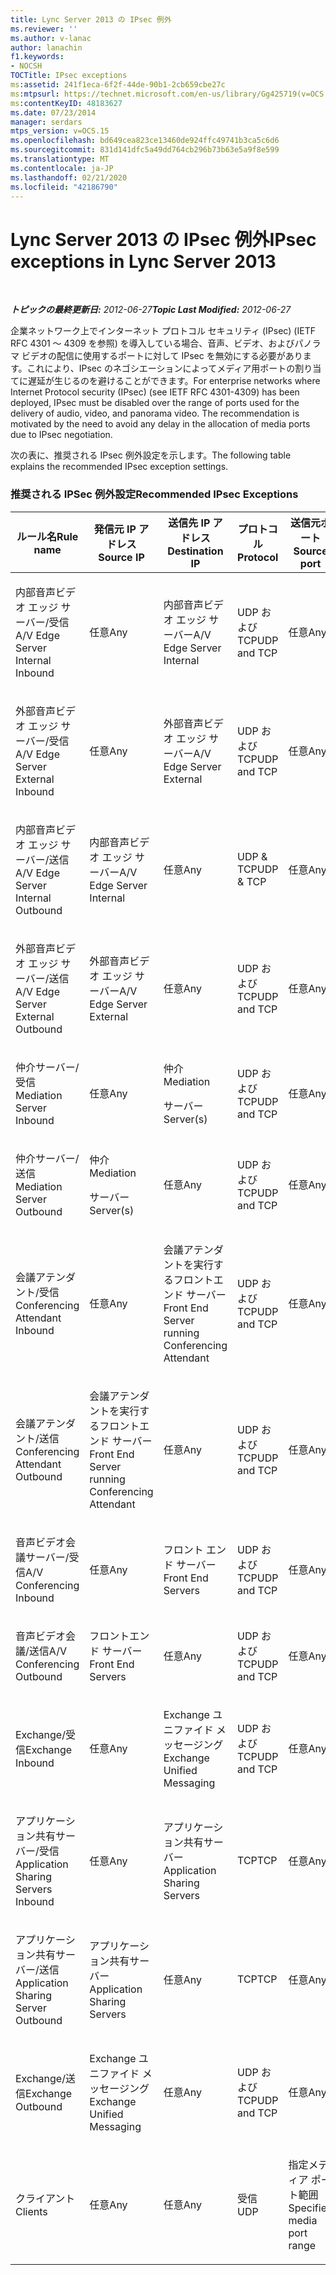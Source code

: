 ```yaml
---
title: Lync Server 2013 の IPsec 例外
ms.reviewer: ''
ms.author: v-lanac
author: lanachin
f1.keywords:
- NOCSH
TOCTitle: IPsec exceptions
ms:assetid: 241f1eca-6f2f-44de-90b1-2cb659cbe27c
ms:mtpsurl: https://technet.microsoft.com/en-us/library/Gg425719(v=OCS.15)
ms:contentKeyID: 48183627
ms.date: 07/23/2014
manager: serdars
mtps_version: v=OCS.15
ms.openlocfilehash: bd649cea823ce13460de924ffc49741b3ca5c6d6
ms.sourcegitcommit: 831d141dfc5a49dd764cb296b73b63e5a9f8e599
ms.translationtype: MT
ms.contentlocale: ja-JP
ms.lasthandoff: 02/21/2020
ms.locfileid: "42186790"
---
```

<div data-xmlns="http://www.w3.org/1999/xhtml">

<div class="topic" data-xmlns="http://www.w3.org/1999/xhtml" data-msxsl="urn:schemas-microsoft-com:xslt" data-cs="https://msdn.microsoft.com/">

<div data-asp="https://msdn2.microsoft.com/asp">

# <a name="ipsec-exceptions-in-lync-server-2013"></a><span data-ttu-id="7ed91-102">Lync Server 2013 の IPsec 例外</span><span class="sxs-lookup"><span data-stu-id="7ed91-102">IPsec exceptions in Lync Server 2013</span></span>

</div>

<div id="mainSection">

<div id="mainBody">

<span> </span>

<span data-ttu-id="7ed91-103">_**トピックの最終更新日:** 2012-06-27_</span><span class="sxs-lookup"><span data-stu-id="7ed91-103">_**Topic Last Modified:** 2012-06-27_</span></span>

<span data-ttu-id="7ed91-p101">企業ネットワーク上でインターネット プロトコル セキュリティ (IPsec) (IETF RFC 4301 ～ 4309 を参照) を導入している場合、音声、ビデオ、およびパノラマ ビデオの配信に使用するポートに対して IPsec を無効にする必要があります。これにより、IPsec のネゴシエーションによってメディア用ポートの割り当てに遅延が生じるのを避けることができます。</span><span class="sxs-lookup"><span data-stu-id="7ed91-p101">For enterprise networks where Internet Protocol security (IPsec) (see IETF RFC 4301-4309) has been deployed, IPsec must be disabled over the range of ports used for the delivery of audio, video, and panorama video. The recommendation is motivated by the need to avoid any delay in the allocation of media ports due to IPsec negotiation.</span></span>

<span data-ttu-id="7ed91-106">次の表に、推奨される IPsec 例外設定を示します。</span><span class="sxs-lookup"><span data-stu-id="7ed91-106">The following table explains the recommended IPsec exception settings.</span></span>

### <a name="recommended-ipsec-exceptions"></a><span data-ttu-id="7ed91-107">推奨される IPSec 例外設定</span><span class="sxs-lookup"><span data-stu-id="7ed91-107">Recommended IPsec Exceptions</span></span>

<table style="width:100%;">
<colgroup>
<col style="width: 14%" />
<col style="width: 14%" />
<col style="width: 14%" />
<col style="width: 14%" />
<col style="width: 14%" />
<col style="width: 14%" />
<col style="width: 14%" />
</colgroup>
<thead>
<tr class="header">
<th><span data-ttu-id="7ed91-108">ルール名</span><span class="sxs-lookup"><span data-stu-id="7ed91-108">Rule name</span></span></th>
<th><span data-ttu-id="7ed91-109">発信元 IP アドレス</span><span class="sxs-lookup"><span data-stu-id="7ed91-109">Source IP</span></span></th>
<th><span data-ttu-id="7ed91-110">送信先 IP アドレス</span><span class="sxs-lookup"><span data-stu-id="7ed91-110">Destination IP</span></span></th>
<th><span data-ttu-id="7ed91-111">プロトコル</span><span class="sxs-lookup"><span data-stu-id="7ed91-111">Protocol</span></span></th>
<th><span data-ttu-id="7ed91-112">送信元ポート</span><span class="sxs-lookup"><span data-stu-id="7ed91-112">Source port</span></span></th>
<th><span data-ttu-id="7ed91-113">宛先ポート</span><span class="sxs-lookup"><span data-stu-id="7ed91-113">Destination port</span></span></th>
<th><span data-ttu-id="7ed91-114">認証要件</span><span class="sxs-lookup"><span data-stu-id="7ed91-114">Authentication Requirement</span></span></th>
</tr>
</thead>
<tbody>
<tr class="odd">
<td><p><span data-ttu-id="7ed91-115">内部音声ビデオ エッジ サーバー/受信</span><span class="sxs-lookup"><span data-stu-id="7ed91-115">A/V Edge Server Internal Inbound</span></span></p></td>
<td><p><span data-ttu-id="7ed91-116">任意</span><span class="sxs-lookup"><span data-stu-id="7ed91-116">Any</span></span></p></td>
<td><p><span data-ttu-id="7ed91-117">内部音声ビデオ エッジ サーバー</span><span class="sxs-lookup"><span data-stu-id="7ed91-117">A/V Edge Server Internal</span></span></p></td>
<td><p><span data-ttu-id="7ed91-118">UDP および TCP</span><span class="sxs-lookup"><span data-stu-id="7ed91-118">UDP and TCP</span></span></p></td>
<td><p><span data-ttu-id="7ed91-119">任意</span><span class="sxs-lookup"><span data-stu-id="7ed91-119">Any</span></span></p></td>
<td><p><span data-ttu-id="7ed91-120">任意</span><span class="sxs-lookup"><span data-stu-id="7ed91-120">Any</span></span></p></td>
<td><p><span data-ttu-id="7ed91-121">認証しない</span><span class="sxs-lookup"><span data-stu-id="7ed91-121">Do not authenticate</span></span></p></td>
</tr>
<tr class="even">
<td><p><span data-ttu-id="7ed91-122">外部音声ビデオ エッジ サーバー/受信</span><span class="sxs-lookup"><span data-stu-id="7ed91-122">A/V Edge Server External Inbound</span></span></p></td>
<td><p><span data-ttu-id="7ed91-123">任意</span><span class="sxs-lookup"><span data-stu-id="7ed91-123">Any</span></span></p></td>
<td><p><span data-ttu-id="7ed91-124">外部音声ビデオ エッジ サーバー</span><span class="sxs-lookup"><span data-stu-id="7ed91-124">A/V Edge Server External</span></span></p></td>
<td><p><span data-ttu-id="7ed91-125">UDP および TCP</span><span class="sxs-lookup"><span data-stu-id="7ed91-125">UDP and TCP</span></span></p></td>
<td><p><span data-ttu-id="7ed91-126">任意</span><span class="sxs-lookup"><span data-stu-id="7ed91-126">Any</span></span></p></td>
<td><p><span data-ttu-id="7ed91-127">任意</span><span class="sxs-lookup"><span data-stu-id="7ed91-127">Any</span></span></p></td>
<td><p><span data-ttu-id="7ed91-128">認証しない</span><span class="sxs-lookup"><span data-stu-id="7ed91-128">Do not authenticate</span></span></p></td>
</tr>
<tr class="odd">
<td><p><span data-ttu-id="7ed91-129">内部音声ビデオ エッジ サーバー/送信</span><span class="sxs-lookup"><span data-stu-id="7ed91-129">A/V Edge Server Internal Outbound</span></span></p></td>
<td><p><span data-ttu-id="7ed91-130">内部音声ビデオ エッジ サーバー</span><span class="sxs-lookup"><span data-stu-id="7ed91-130">A/V Edge Server Internal</span></span></p></td>
<td><p><span data-ttu-id="7ed91-131">任意</span><span class="sxs-lookup"><span data-stu-id="7ed91-131">Any</span></span></p></td>
<td><p><span data-ttu-id="7ed91-132">UDP &amp; TCP</span><span class="sxs-lookup"><span data-stu-id="7ed91-132">UDP &amp; TCP</span></span></p></td>
<td><p><span data-ttu-id="7ed91-133">任意</span><span class="sxs-lookup"><span data-stu-id="7ed91-133">Any</span></span></p></td>
<td><p><span data-ttu-id="7ed91-134">任意</span><span class="sxs-lookup"><span data-stu-id="7ed91-134">Any</span></span></p></td>
<td><p><span data-ttu-id="7ed91-135">認証しない</span><span class="sxs-lookup"><span data-stu-id="7ed91-135">Do not authenticate</span></span></p></td>
</tr>
<tr class="even">
<td><p><span data-ttu-id="7ed91-136">外部音声ビデオ エッジ サーバー/送信</span><span class="sxs-lookup"><span data-stu-id="7ed91-136">A/V Edge Server External Outbound</span></span></p></td>
<td><p><span data-ttu-id="7ed91-137">外部音声ビデオ エッジ サーバー</span><span class="sxs-lookup"><span data-stu-id="7ed91-137">A/V Edge Server External</span></span></p></td>
<td><p><span data-ttu-id="7ed91-138">任意</span><span class="sxs-lookup"><span data-stu-id="7ed91-138">Any</span></span></p></td>
<td><p><span data-ttu-id="7ed91-139">UDP および TCP</span><span class="sxs-lookup"><span data-stu-id="7ed91-139">UDP and TCP</span></span></p></td>
<td><p><span data-ttu-id="7ed91-140">任意</span><span class="sxs-lookup"><span data-stu-id="7ed91-140">Any</span></span></p></td>
<td><p><span data-ttu-id="7ed91-141">任意</span><span class="sxs-lookup"><span data-stu-id="7ed91-141">Any</span></span></p></td>
<td><p><span data-ttu-id="7ed91-142">認証しない</span><span class="sxs-lookup"><span data-stu-id="7ed91-142">Do not authenticate</span></span></p></td>
</tr>
<tr class="odd">
<td><p><span data-ttu-id="7ed91-143">仲介サーバー/受信</span><span class="sxs-lookup"><span data-stu-id="7ed91-143">Mediation Server Inbound</span></span></p></td>
<td><p><span data-ttu-id="7ed91-144">任意</span><span class="sxs-lookup"><span data-stu-id="7ed91-144">Any</span></span></p></td>
<td><p><span data-ttu-id="7ed91-145">仲介</span><span class="sxs-lookup"><span data-stu-id="7ed91-145">Mediation</span></span></p>
<p><span data-ttu-id="7ed91-146">サーバー</span><span class="sxs-lookup"><span data-stu-id="7ed91-146">Server(s)</span></span></p></td>
<td><p><span data-ttu-id="7ed91-147">UDP および TCP</span><span class="sxs-lookup"><span data-stu-id="7ed91-147">UDP and TCP</span></span></p></td>
<td><p><span data-ttu-id="7ed91-148">任意</span><span class="sxs-lookup"><span data-stu-id="7ed91-148">Any</span></span></p></td>
<td><p><span data-ttu-id="7ed91-149">任意</span><span class="sxs-lookup"><span data-stu-id="7ed91-149">Any</span></span></p></td>
<td><p><span data-ttu-id="7ed91-150">認証しない</span><span class="sxs-lookup"><span data-stu-id="7ed91-150">Do not authenticate</span></span></p></td>
</tr>
<tr class="even">
<td><p><span data-ttu-id="7ed91-151">仲介サーバー/送信</span><span class="sxs-lookup"><span data-stu-id="7ed91-151">Mediation Server Outbound</span></span></p></td>
<td><p><span data-ttu-id="7ed91-152">仲介</span><span class="sxs-lookup"><span data-stu-id="7ed91-152">Mediation</span></span></p>
<p><span data-ttu-id="7ed91-153">サーバー</span><span class="sxs-lookup"><span data-stu-id="7ed91-153">Server(s)</span></span></p></td>
<td><p><span data-ttu-id="7ed91-154">任意</span><span class="sxs-lookup"><span data-stu-id="7ed91-154">Any</span></span></p></td>
<td><p><span data-ttu-id="7ed91-155">UDP および TCP</span><span class="sxs-lookup"><span data-stu-id="7ed91-155">UDP and TCP</span></span></p></td>
<td><p><span data-ttu-id="7ed91-156">任意</span><span class="sxs-lookup"><span data-stu-id="7ed91-156">Any</span></span></p></td>
<td><p><span data-ttu-id="7ed91-157">任意</span><span class="sxs-lookup"><span data-stu-id="7ed91-157">Any</span></span></p></td>
<td><p><span data-ttu-id="7ed91-158">認証しない</span><span class="sxs-lookup"><span data-stu-id="7ed91-158">Do not authenticate</span></span></p></td>
</tr>
<tr class="odd">
<td><p><span data-ttu-id="7ed91-159">会議アテンダント/受信</span><span class="sxs-lookup"><span data-stu-id="7ed91-159">Conferencing Attendant Inbound</span></span></p></td>
<td><p><span data-ttu-id="7ed91-160">任意</span><span class="sxs-lookup"><span data-stu-id="7ed91-160">Any</span></span></p></td>
<td><p><span data-ttu-id="7ed91-161">会議アテンダントを実行するフロントエンド サーバー</span><span class="sxs-lookup"><span data-stu-id="7ed91-161">Front End Server running Conferencing Attendant</span></span></p></td>
<td><p><span data-ttu-id="7ed91-162">UDP および TCP</span><span class="sxs-lookup"><span data-stu-id="7ed91-162">UDP and TCP</span></span></p></td>
<td><p><span data-ttu-id="7ed91-163">任意</span><span class="sxs-lookup"><span data-stu-id="7ed91-163">Any</span></span></p></td>
<td><p><span data-ttu-id="7ed91-164">任意</span><span class="sxs-lookup"><span data-stu-id="7ed91-164">Any</span></span></p></td>
<td><p><span data-ttu-id="7ed91-165">認証しない</span><span class="sxs-lookup"><span data-stu-id="7ed91-165">Do not authenticate</span></span></p></td>
</tr>
<tr class="even">
<td><p><span data-ttu-id="7ed91-166">会議アテンダント/送信</span><span class="sxs-lookup"><span data-stu-id="7ed91-166">Conferencing Attendant Outbound</span></span></p></td>
<td><p><span data-ttu-id="7ed91-167">会議アテンダントを実行するフロントエンド サーバー</span><span class="sxs-lookup"><span data-stu-id="7ed91-167">Front End Server running Conferencing Attendant</span></span></p></td>
<td><p><span data-ttu-id="7ed91-168">任意</span><span class="sxs-lookup"><span data-stu-id="7ed91-168">Any</span></span></p></td>
<td><p><span data-ttu-id="7ed91-169">UDP および TCP</span><span class="sxs-lookup"><span data-stu-id="7ed91-169">UDP and TCP</span></span></p></td>
<td><p><span data-ttu-id="7ed91-170">任意</span><span class="sxs-lookup"><span data-stu-id="7ed91-170">Any</span></span></p></td>
<td><p><span data-ttu-id="7ed91-171">任意</span><span class="sxs-lookup"><span data-stu-id="7ed91-171">Any</span></span></p></td>
<td><p><span data-ttu-id="7ed91-172">認証しない</span><span class="sxs-lookup"><span data-stu-id="7ed91-172">Do not authenticate</span></span></p></td>
</tr>
<tr class="odd">
<td><p><span data-ttu-id="7ed91-173">音声ビデオ会議サーバー/受信</span><span class="sxs-lookup"><span data-stu-id="7ed91-173">A/V Conferencing Inbound</span></span></p></td>
<td><p><span data-ttu-id="7ed91-174">任意</span><span class="sxs-lookup"><span data-stu-id="7ed91-174">Any</span></span></p></td>
<td><p><span data-ttu-id="7ed91-175">フロント エンド サーバー</span><span class="sxs-lookup"><span data-stu-id="7ed91-175">Front End Servers</span></span></p></td>
<td><p><span data-ttu-id="7ed91-176">UDP および TCP</span><span class="sxs-lookup"><span data-stu-id="7ed91-176">UDP and TCP</span></span></p></td>
<td><p><span data-ttu-id="7ed91-177">任意</span><span class="sxs-lookup"><span data-stu-id="7ed91-177">Any</span></span></p></td>
<td><p><span data-ttu-id="7ed91-178">任意</span><span class="sxs-lookup"><span data-stu-id="7ed91-178">Any</span></span></p></td>
<td><p><span data-ttu-id="7ed91-179">認証しない</span><span class="sxs-lookup"><span data-stu-id="7ed91-179">Do not authenticate</span></span></p></td>
</tr>
<tr class="even">
<td><p><span data-ttu-id="7ed91-180">音声ビデオ会議/送信</span><span class="sxs-lookup"><span data-stu-id="7ed91-180">A/V Conferencing Outbound</span></span></p></td>
<td><p><span data-ttu-id="7ed91-181">フロントエンド サーバー</span><span class="sxs-lookup"><span data-stu-id="7ed91-181">Front End Servers</span></span></p></td>
<td><p><span data-ttu-id="7ed91-182">任意</span><span class="sxs-lookup"><span data-stu-id="7ed91-182">Any</span></span></p></td>
<td><p><span data-ttu-id="7ed91-183">UDP および TCP</span><span class="sxs-lookup"><span data-stu-id="7ed91-183">UDP and TCP</span></span></p></td>
<td><p><span data-ttu-id="7ed91-184">任意</span><span class="sxs-lookup"><span data-stu-id="7ed91-184">Any</span></span></p></td>
<td><p><span data-ttu-id="7ed91-185">任意</span><span class="sxs-lookup"><span data-stu-id="7ed91-185">Any</span></span></p></td>
<td><p><span data-ttu-id="7ed91-186">認証しない</span><span class="sxs-lookup"><span data-stu-id="7ed91-186">Do not authenticate</span></span></p></td>
</tr>
<tr class="odd">
<td><p><span data-ttu-id="7ed91-187">Exchange/受信</span><span class="sxs-lookup"><span data-stu-id="7ed91-187">Exchange Inbound</span></span></p></td>
<td><p><span data-ttu-id="7ed91-188">任意</span><span class="sxs-lookup"><span data-stu-id="7ed91-188">Any</span></span></p></td>
<td><p><span data-ttu-id="7ed91-189">Exchange ユニファイド メッセージング</span><span class="sxs-lookup"><span data-stu-id="7ed91-189">Exchange Unified Messaging</span></span></p></td>
<td><p><span data-ttu-id="7ed91-190">UDP および TCP</span><span class="sxs-lookup"><span data-stu-id="7ed91-190">UDP and TCP</span></span></p></td>
<td><p><span data-ttu-id="7ed91-191">任意</span><span class="sxs-lookup"><span data-stu-id="7ed91-191">Any</span></span></p></td>
<td><p><span data-ttu-id="7ed91-192">任意</span><span class="sxs-lookup"><span data-stu-id="7ed91-192">Any</span></span></p></td>
<td><p><span data-ttu-id="7ed91-193">認証しない</span><span class="sxs-lookup"><span data-stu-id="7ed91-193">Do not authenticate</span></span></p></td>
</tr>
<tr class="even">
<td><p><span data-ttu-id="7ed91-194">アプリケーション共有サーバー/受信</span><span class="sxs-lookup"><span data-stu-id="7ed91-194">Application Sharing Servers Inbound</span></span></p></td>
<td><p><span data-ttu-id="7ed91-195">任意</span><span class="sxs-lookup"><span data-stu-id="7ed91-195">Any</span></span></p></td>
<td><p><span data-ttu-id="7ed91-196">アプリケーション共有サーバー</span><span class="sxs-lookup"><span data-stu-id="7ed91-196">Application Sharing Servers</span></span></p></td>
<td><p><span data-ttu-id="7ed91-197">TCP</span><span class="sxs-lookup"><span data-stu-id="7ed91-197">TCP</span></span></p></td>
<td><p><span data-ttu-id="7ed91-198">任意</span><span class="sxs-lookup"><span data-stu-id="7ed91-198">Any</span></span></p></td>
<td><p><span data-ttu-id="7ed91-199">任意</span><span class="sxs-lookup"><span data-stu-id="7ed91-199">Any</span></span></p></td>
<td><p><span data-ttu-id="7ed91-200">認証しない</span><span class="sxs-lookup"><span data-stu-id="7ed91-200">Do not authenticate</span></span></p></td>
</tr>
<tr class="odd">
<td><p><span data-ttu-id="7ed91-201">アプリケーション共有サーバー/送信</span><span class="sxs-lookup"><span data-stu-id="7ed91-201">Application Sharing Server Outbound</span></span></p></td>
<td><p><span data-ttu-id="7ed91-202">アプリケーション共有サーバー</span><span class="sxs-lookup"><span data-stu-id="7ed91-202">Application Sharing Servers</span></span></p></td>
<td><p><span data-ttu-id="7ed91-203">任意</span><span class="sxs-lookup"><span data-stu-id="7ed91-203">Any</span></span></p></td>
<td><p><span data-ttu-id="7ed91-204">TCP</span><span class="sxs-lookup"><span data-stu-id="7ed91-204">TCP</span></span></p></td>
<td><p><span data-ttu-id="7ed91-205">任意</span><span class="sxs-lookup"><span data-stu-id="7ed91-205">Any</span></span></p></td>
<td><p><span data-ttu-id="7ed91-206">任意</span><span class="sxs-lookup"><span data-stu-id="7ed91-206">Any</span></span></p></td>
<td><p><span data-ttu-id="7ed91-207">認証しない</span><span class="sxs-lookup"><span data-stu-id="7ed91-207">Do not authenticate</span></span></p></td>
</tr>
<tr class="even">
<td><p><span data-ttu-id="7ed91-208">Exchange/送信</span><span class="sxs-lookup"><span data-stu-id="7ed91-208">Exchange Outbound</span></span></p></td>
<td><p><span data-ttu-id="7ed91-209">Exchange ユニファイド メッセージング</span><span class="sxs-lookup"><span data-stu-id="7ed91-209">Exchange Unified Messaging</span></span></p></td>
<td><p><span data-ttu-id="7ed91-210">任意</span><span class="sxs-lookup"><span data-stu-id="7ed91-210">Any</span></span></p></td>
<td><p><span data-ttu-id="7ed91-211">UDP および TCP</span><span class="sxs-lookup"><span data-stu-id="7ed91-211">UDP and TCP</span></span></p></td>
<td><p><span data-ttu-id="7ed91-212">任意</span><span class="sxs-lookup"><span data-stu-id="7ed91-212">Any</span></span></p></td>
<td><p><span data-ttu-id="7ed91-213">任意</span><span class="sxs-lookup"><span data-stu-id="7ed91-213">Any</span></span></p></td>
<td><p><span data-ttu-id="7ed91-214">認証しない</span><span class="sxs-lookup"><span data-stu-id="7ed91-214">Do not authenticate</span></span></p></td>
</tr>
<tr class="odd">
<td><p><span data-ttu-id="7ed91-215">クライアント</span><span class="sxs-lookup"><span data-stu-id="7ed91-215">Clients</span></span></p></td>
<td><p><span data-ttu-id="7ed91-216">任意</span><span class="sxs-lookup"><span data-stu-id="7ed91-216">Any</span></span></p></td>
<td><p><span data-ttu-id="7ed91-217">任意</span><span class="sxs-lookup"><span data-stu-id="7ed91-217">Any</span></span></p></td>
<td><p><span data-ttu-id="7ed91-218">受信</span><span class="sxs-lookup"><span data-stu-id="7ed91-218">UDP</span></span></p></td>
<td><p><span data-ttu-id="7ed91-219">指定メディア ポート範囲</span><span class="sxs-lookup"><span data-stu-id="7ed91-219">Specified media port range</span></span></p></td>
<td><p><span data-ttu-id="7ed91-220">任意</span><span class="sxs-lookup"><span data-stu-id="7ed91-220">Any</span></span></p></td>
<td><p><span data-ttu-id="7ed91-221">認証しない</span><span class="sxs-lookup"><span data-stu-id="7ed91-221">Do not authenticate</span></span></p></td>
</tr>
</tbody>
</table>


</div>

<span> </span>

</div>

</div>

</div>

